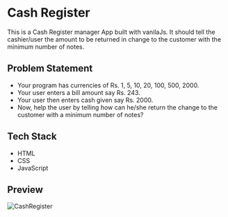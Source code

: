 # Cash Register
This is a Cash Register manager App built with vanilaJs. It should tell the cashier/user the amount to be returned in change to the customer with the minimum number of notes.

## Problem Statement

- Your program has currencies of Rs. 1, 5, 10, 20, 100, 500, 2000.
- Your user enters a bill amount say Rs. 243.
- Your user then enters cash given say Rs. 2000.
- Now, help the user by telling how can he/she return the change to the customer with a minimum number of notes?

## Tech Stack

- HTML
- CSS
- JavaScript

## Preview
 
  ![CashRegister](https://user-images.githubusercontent.com/66691162/216814427-8e518c32-3f78-4efd-ba65-c5c458f23f13.png)
